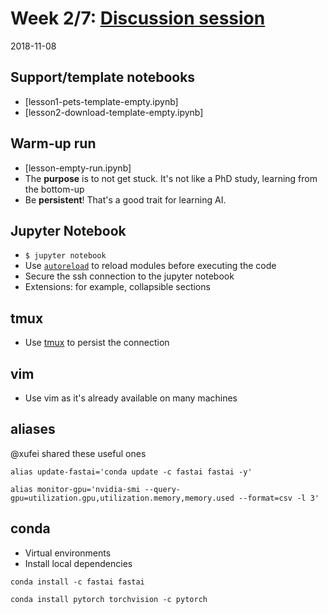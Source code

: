 # Week 2/7: [Discussion session]
2018-11-08

## Support/template notebooks

* [lesson1-pets-template-empty.ipynb]
* [lesson2-download-template-empty.ipynb]

## Warm-up run 

* [lesson-empty-run.ipynb]
* The **purpose** is to not get stuck. It's not like a PhD study, learning from the bottom-up
* Be **persistent**! That's a good trait for learning AI. 

## Jupyter Notebook 

* `$ jupyter notebook`
* Use [`autoreload`] to reload modules before executing the code
* Secure the ssh connection to the jupyter notebook
* Extensions: for example, collapsible sections

## tmux

* Use [tmux] to persist the connection

## vim

* Use vim as it's already available on many machines

## aliases

@xufei shared these useful ones

```
alias update-fastai='conda update -c fastai fastai -y'

alias monitor-gpu='nvidia-smi --query-gpu=utilization.gpu,utilization.memory,memory.used --format=csv -l 3'
```

## conda

* Virtual environments
* Install local dependencies

```
conda install -c fastai fastai 

conda install pytorch torchvision -c pytorch
```


  [Discussion session]: https://www.meetup.com/Toronto-Data-Literacy-Group/events/ltwclqyxpblb/
  [tmux]: https://github.com/tmux/tmux/wiki
  [`autoreload`]: https://ipython.org/ipython-doc/3/config/extensions/autoreload.html#usage
